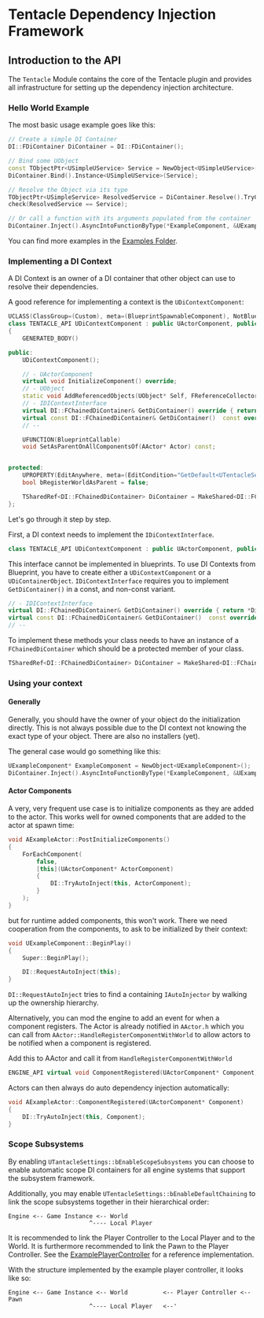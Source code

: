 ﻿# Tentacle Dependency Injection Framework

## Introduction to the API

The `Tentacle` Module contains the core of the Tentacle plugin and
provides all infrastructure for setting up the dependency injection architecture.

### Hello World Example

The most basic usage example goes like this:

```C++
// Create a simple DI Container
DI::FDiContainer DiContainer = DI::FDiContainer();

// Bind some UObject
const TObjectPtr<USimpleUService> Service = NewObject<USimpleUService>();
DiContainer.Bind().Instance<USimpleUService>(Service);

// Resolve the Object via its type
TObjectPtr<USimpleService> ResolvedService = DiContainer.Resolve().TryGet<USimpleUService>();
check(ResolvedService == Service);

// Or call a function with its arguments populated from the container
DiContainer.Inject().AsyncIntoFunctionByType(*ExampleComponent, &UExampleComponent::InjectDependencies);
```

You can find more examples in the [Examples Folder](../TentacleTests/Private/Examples).

### Implementing a DI Context

A DI Context is an owner of a DI container that other object can use to resolve their dependencies.

A good reference for implementing a context is the `UDiContextComponent`:

```c++
UCLASS(ClassGroup=(Custom), meta=(BlueprintSpawnableComponent), NotBlueprintable)
class TENTACLE_API UDiContextComponent : public UActorComponent, public IDiContextInterface
{
	GENERATED_BODY()

public:
	UDiContextComponent();

	// - UActorComponent
	virtual void InitializeComponent() override;
	// - UObject
	static void AddReferencedObjects(UObject* Self, FReferenceCollector& Collector);
	// - IDIContextInterface
	virtual DI::FChainedDiContainer& GetDiContainer() override { return *DiContainer; }
	virtual const DI::FChainedDiContainer& GetDiContainer()  const override { return *DiContainer; }
	// --

	UFUNCTION(BlueprintCallable)
	void SetAsParentOnAllComponentsOf(AActor* Actor) const;


protected:
	UPROPERTY(EditAnywhere, meta=(EditCondition="GetDefault<UTentacleSettings>()->bEnableScopeSubsystems"))
	bool bRegisterWorldAsParent = false;

	TSharedRef<DI::FChainedDiContainer> DiContainer = MakeShared<DI::FChainedDiContainer>();
};
```

Let's go through it step by step.

First, a DI context needs to implement the `IDiContextInterface`.
```c++
class TENTACLE_API UDiContextComponent : public UActorComponent, public IDiContextInterface
```
This interface cannot be implemented in blueprints. To use DI Contexts from Blueprint, you have to create either
a `UDiContextComponent` or a `UDiContainerObject`.
`IDiContextInterface` requires you to implement `GetDiContainer()` in a const, and non-const variant.
```c++
// - IDIContextInterface
virtual DI::FChainedDiContainer& GetDiContainer() override { return *DiContainer; }
virtual const DI::FChainedDiContainer& GetDiContainer()  const override { return *DiContainer; }
// --
```

To implement these methods your class needs to have an instance of a `FChainedDiContainer` 
which should be a protected member of your class.
```c++
TSharedRef<DI::FChainedDiContainer> DiContainer = MakeShared<DI::FChainedDiContainer>();
```

### Using your context

#### Generally

Generally, you should have the owner of your object do the initialization directly. 
This is not always possible due to the DI context not knowing the exact type of your object.
There are also no installers (yet).

The general case would go something like this:

```c++
UExampleComponent* ExampleComponent = NewObject<UExampleComponent>();
DiContainer.Inject().AsyncIntoFunctionByType(*ExampleComponent, &UExampleComponent::InjectDependencies);
```

#### Actor Components

A very, very frequent use case is to initialize components as they are added to the actor. 
This works well for owned components that are added to the actor at spawn time:

```c++
void AExampleActor::PostInitializeComponents()
{
    ForEachComponent(
        false,
        [this](UActorComponent* ActorComponent)
        {
            DI::TryAutoInject(this, ActorComponent);
        }
    );
}
```

but for runtime added components, this won't work. There we need cooperation from the components,
to ask to be initialized by their context:
```c++
void UExampleComponent::BeginPlay()
{
	Super::BeginPlay();

	DI::RequestAutoInject(this);
}
```
`DI::RequestAutoInject` tries to find a containing `IAutoInjector` by walking up the ownership hierarchy.

Alternatively, you can mod the engine to add an event for when a component registers. 
The Actor is already notified in `AActor.h`
which you can call from `AActor::HandleRegisterComponentWithWorld` to allow actors to be 
notified when a component is registered.

Add this to AActor and call it from `HandleRegisterComponentWithWorld`
```c++
ENGINE_API virtual void ComponentRegistered(UActorComponent* Component);
```
Actors can then always do auto dependency injection automatically:

```c++
void AExampleActor::ComponentRegistered(UActorComponent* Component)
{
    DI::TryAutoInject(this, Component);
}
```

### Scope Subsystems

By enabling `UTantacleSettings::bEnableScopeSubsystems` you can choose to enable
automatic scope DI containers for all engine systems that support the subsystem framework.

Additionally, you may enable `UTentacleSettings::bEnableDefaultChaining` to link the scope subsystems
together in their hierarchical order:

```
Engine <-- Game Instance <-- World
                       ^---- Local Player
```

It is recommended to link the Player Controller to the Local Player and to the World.
It is furthermore recommended to link the Pawn to the Player Controller. 
See the [ExamplePlayerController](../TentacleTests/Private/Examples/ExamplePlayerController.cpp) for a reference implementation.

With the structure implemented by the example player controller, it looks like so:
```
Engine <-- Game Instance <-- World          <-- Player Controller <-- Pawn
                       ^---- Local Player   <--'
```